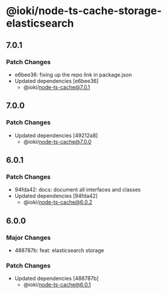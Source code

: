 # @ioki/node-ts-cache-storage-elasticsearch

## 7.0.1

### Patch Changes

- e6bee36: fixing up the repo link in package.json
- Updated dependencies [e6bee36]
  - @ioki/node-ts-cache@7.0.1

## 7.0.0

### Patch Changes

- Updated dependencies [49212a8]
  - @ioki/node-ts-cache@7.0.0

## 6.0.1

### Patch Changes

- 94fda42: docs: document all interfaces and classes
- Updated dependencies [94fda42]
  - @ioki/node-ts-cache@6.0.2

## 6.0.0

### Major Changes

- 488787b: feat: elasticsearch storage

### Patch Changes

- Updated dependencies [488787b]
  - @ioki/node-ts-cache@6.0.1
